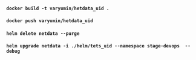 #### `docker build -t varyumin/hetdata_uid .` 
#### `docker push varyumin/hetdata_uid` 
#### `helm delete netdata --purge `
#### `helm upgrade netdata -i ./helm/tets_uid --namespace stage-devops  --debug`